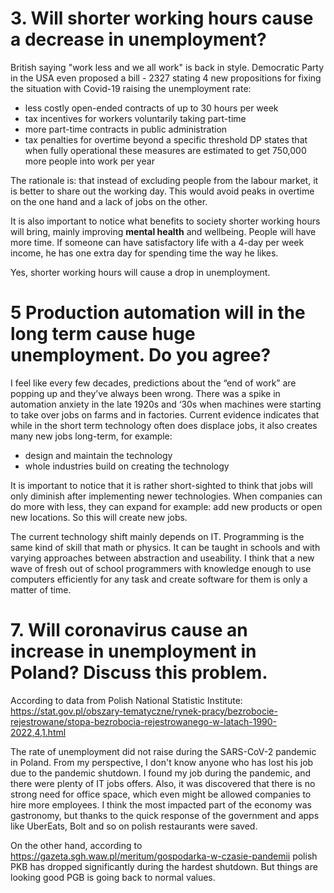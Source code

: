 # 3. Will shorter working hours cause a decrease in unemployment?
British saying "work less and we all work" is back in style. Democratic Party in the USA even proposed a bill - 2327 stating 4 new propositions for fixing the situation with Covid-19 raising the unemployment rate:
- less costly open-ended contracts of up to 30 hours per week
- tax incentives for workers voluntarily taking part-time
- more part-time contracts in public administration
- tax penalties for overtime beyond a specific threshold
DP states that when fully operational these measures are estimated to get 750,000 more people into work per year

The rationale is: that instead of excluding people from the labour market, it is better to share out the working day. This would avoid peaks in overtime on the one hand and a lack of jobs on the other.

It is also important to notice what benefits to society shorter working hours will bring, mainly improving **mental health** and wellbeing. People will have more time. If someone can have satisfactory life with a 4-day per week income, he has one extra day for spending time the way he likes.

Yes, shorter working hours will cause a drop in unemployment.

# 5 Production automation will in the long term cause huge unemployment. Do you agree?
I feel like every few decades, predictions about the “end of work” are popping up and they’ve always been wrong. There was a spike in automation anxiety in the late 1920s and ‘30s when machines were starting to take over jobs on farms and in factories. Current evidence indicates that while in the short term technology often does displace jobs, it also creates many new jobs long-term, for example:
- design and maintain the technology
- whole industries build on creating the technology

It is important to notice that it is rather short-sighted to think that jobs will only diminish after implementing newer technologies. When companies can do more with less, they can expand for example: add new products or open new locations. So this will create new jobs.

The current technology shift mainly depends on IT. Programming is the same kind of skill that math or physics. It can be taught in schools and with varying approaches between abstraction and useability. I think that a new wave of fresh out of school programmers with knowledge enough to use computers efficiently for any task and create software for them is only a matter of time.

# 7. Will coronavirus cause an increase in unemployment in Poland? Discuss this problem. 
According to data from Polish National Statistic Institute: https://stat.gov.pl/obszary-tematyczne/rynek-pracy/bezrobocie-rejestrowane/stopa-bezrobocia-rejestrowanego-w-latach-1990-2022,4,1.html

The rate of unemployment did not raise during the SARS-CoV-2 pandemic in Poland. From my perspective, I don't know anyone who has lost his job due to the pandemic shutdown. I found my job during the pandemic, and there were plenty of IT jobs offers. Also, it was discovered that there is no strong need for office space, which even might be allowed companies to hire more employees. 
I think the most impacted part of the economy was gastronomy, but thanks to the quick response of the government and apps like UberEats, Bolt and so on polish restaurants were saved.

On the other hand, according to https://gazeta.sgh.waw.pl/meritum/gospodarka-w-czasie-pandemii polish PKB has dropped significantly during the hardest shutdown. But things are looking good PGB is going back to normal values.

